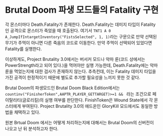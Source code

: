 # Brutal Doom 파생 모드들의 Fatality 구현

각 몬스터마다 Death.Fatality가 존재한다. Death.Fatality는 데미지 타입이 Fatality인 공격으로 몬스터가 죽었을 때 호출된다. 여기서 `TNT1 A 0 A_JumpIfIntargetInventory("FistsSelected", 1, 1)`라는 구문으로 만약 선택된 무기가 주먹이 아니면 다른 죽음의 코드로 이동한다. 만약 주먹이 선택되어 있었다면 Fatality를 실행한다.

이상하게도, Project Brutality 3.0에서는 버서커 모드나 악마 룬(코드 상에서는 PowerStrength라고 되어 있다.)을 먹어야만 실행 가능한데, Death.Fatality에는 악마 룬을 먹었는지에 대한 검사가 존재하지 않는다. 추측컨데, 이는 Fatality 데미지 타입을 가진 공격이 한정적이기 때문에 별도로 추가할 필요성을 느끼지 못한 것 같다.

Brutal Doom의 파생모드인 Brutal Doom Black Edition에서는 `countinv("FinisherToken",AAPTR_PLAYER_GETTARGET)>=1 && ` 라는 조건으로 페이탈리티(글로리킬)의 실행 여부를 판단한다. FinishToken은 Wound State에서 각 몬스터에게 부여된다. Project Brutality 3.0의 애드온인 GloryKill 모드에서도 동일한 방법을 채택하고 있다.

원본 Brtual Doom 에서는 어떻게 처리하는지에 대해서는 Brutal Doom의 신버전이 나오고 난 뒤 분석하고자 한다.

